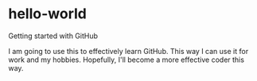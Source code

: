 # hello-world
Getting started with GitHub

I am going to use this to effectively learn GitHub.
This way I can use it for work and my hobbies.
Hopefully, I'll become a more effective coder this way.
